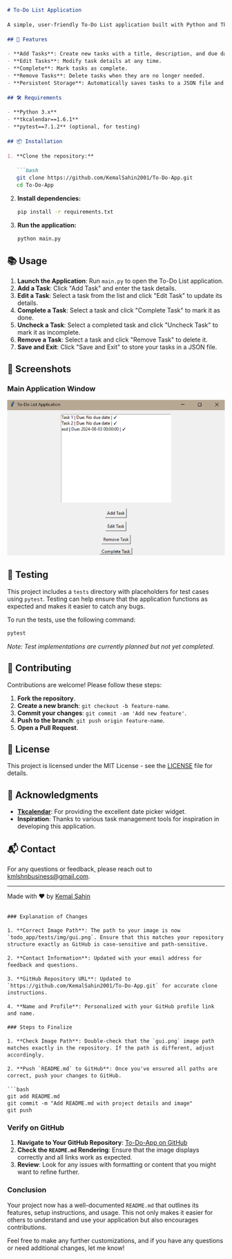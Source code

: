 ```markdown
# To-Do List Application

A simple, user-friendly To-Do List application built with Python and Tkinter. This application helps you manage your tasks effectively by allowing you to add, edit, complete, and delete tasks with a graphical interface.

## 🎯 Features

- **Add Tasks**: Create new tasks with a title, description, and due date using a calendar widget.
- **Edit Tasks**: Modify task details at any time.
- **Complete**: Mark tasks as complete.
- **Remove Tasks**: Delete tasks when they are no longer needed.
- **Persistent Storage**: Automatically saves tasks to a JSON file and loads them on startup.

## 🛠️ Requirements

- **Python 3.x**
- **tkcalendar==1.6.1**
- **pytest==7.1.2** (optional, for testing)

## 📦 Installation

1. **Clone the repository:**

   ```bash
   git clone https://github.com/KemalSahin2001/To-Do-App.git
   cd To-Do-App
```

2. **Install dependencies:**

   ```bash
   pip install -r requirements.txt
   ```
3. **Run the application:**

   ```bash
   python main.py
   ```

## 📚 Usage

1. **Launch the Application**: Run `main.py` to open the To-Do List application.
2. **Add a Task**: Click "Add Task" and enter the task details.
3. **Edit a Task**: Select a task from the list and click "Edit Task" to update its details.
4. **Complete a Task**: Select a task and click "Complete Task" to mark it as done.
5. **Uncheck a Task**: Select a completed task and click "Uncheck Task" to mark it as incomplete.
6. **Remove a Task**: Select a task and click "Remove Task" to delete it.
7. **Save and Exit**: Click "Save and Exit" to store your tasks in a JSON file.

## 🎨 Screenshots

### Main Application Window

![GUI Image](todo_app/tests/img/gui.png)

## 🧪 Testing

This project includes a `tests` directory with placeholders for test cases using `pytest`. Testing can help ensure that the application functions as expected and makes it easier to catch any bugs.

To run the tests, use the following command:

```bash
pytest
```

*Note: Test implementations are currently planned but not yet completed.*

## 🌟 Contributing

Contributions are welcome! Please follow these steps:

1. **Fork the repository**.
2. **Create a new branch**: `git checkout -b feature-name`.
3. **Commit your changes**: `git commit -am 'Add new feature'`.
4. **Push to the branch**: `git push origin feature-name`.
5. **Open a Pull Request**.

## 📄 License

This project is licensed under the MIT License - see the [LICENSE](LICENSE) file for details.

## 🙏 Acknowledgments

- **[Tkcalendar](https://github.com/j4321/tkcalendar)**: For providing the excellent date picker widget.
- **Inspiration**: Thanks to various task management tools for inspiration in developing this application.

## 📬 Contact

For any questions or feedback, please reach out to [kmlshnbusiness@gmail.com](mailto:kmlshnbusiness@gmail.com).

---

Made with ❤️ by [Kemal Şahin](https://github.com/KemalSahin2001)

```

### Explanation of Changes

1. **Correct Image Path**: The path to your image is now `todo_app/tests/img/gui.png`. Ensure that this matches your repository structure exactly as GitHub is case-sensitive and path-sensitive.

2. **Contact Information**: Updated with your email address for feedback and questions.

3. **GitHub Repository URL**: Updated to `https://github.com/KemalSahin2001/To-Do-App.git` for accurate clone instructions.

4. **Name and Profile**: Personalized with your GitHub profile link and name.

### Steps to Finalize

1. **Check Image Path**: Double-check that the `gui.png` image path matches exactly in the repository. If the path is different, adjust accordingly.

2. **Push `README.md` to GitHub**: Once you've ensured all paths are correct, push your changes to GitHub.

```bash
git add README.md
git commit -m "Add README.md with project details and image"
git push
```

### Verify on GitHub

1. **Navigate to Your GitHub Repository**: [To-Do-App on GitHub](https://github.com/KemalSahin2001/To-Do-App)
2. **Check the `README.md` Rendering**: Ensure that the image displays correctly and all links work as expected.
3. **Review**: Look for any issues with formatting or content that you might want to refine further.

### Conclusion

Your project now has a well-documented `README.md` that outlines its features, setup instructions, and usage. This not only makes it easier for others to understand and use your application but also encourages contributions.

Feel free to make any further customizations, and if you have any questions or need additional changes, let me know!
